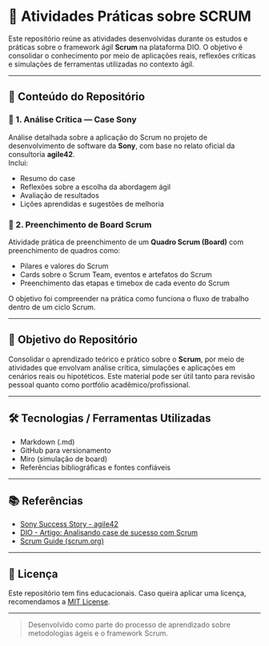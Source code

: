 # 📁 Atividades Práticas sobre SCRUM

Este repositório reúne as atividades desenvolvidas durante os estudos e práticas sobre o framework ágil **Scrum** na plataforma DIO. O objetivo é consolidar o conhecimento por meio de aplicações reais, reflexões críticas e simulações de ferramentas utilizadas no contexto ágil.

---

## 📌 Conteúdo do Repositório

### 📄 1. Análise Crítica — Case Sony
Análise detalhada sobre a aplicação do Scrum no projeto de desenvolvimento de software da **Sony**, com base no relato oficial da consultoria **agile42**.  
Inclui:
- Resumo do case
- Reflexões sobre a escolha da abordagem ágil
- Avaliação de resultados
- Lições aprendidas e sugestões de melhoria

### 🧩 2. Preenchimento de Board Scrum
Atividade prática de preenchimento de um **Quadro Scrum (Board)** com preenchimento de quadros como:
- Pilares e valores do Scrum
- Cards sobre o Scrum Team, eventos e artefatos do Scrum
- Preenchimento das etapas e timebox de cada evento do Scrum

O objetivo foi compreender na prática como funciona o fluxo de trabalho dentro de um ciclo Scrum.

---

## 🎯 Objetivo do Repositório

Consolidar o aprendizado teórico e prático sobre o **Scrum**, por meio de atividades que envolvam análise crítica, simulações e aplicações em cenários reais ou hipotéticos. Este material pode ser útil tanto para revisão pessoal quanto como portfólio acadêmico/profissional.

---

## 🛠️ Tecnologias / Ferramentas Utilizadas

- Markdown (.md)
- GitHub para versionamento
- Miro (simulação de board)
- Referências bibliográficas e fontes confiáveis

---

## 📚 Referências

- [Sony Success Story - agile42](https://www.agile42.com/en/success-stories/success-story-sony)
- [DIO - Artigo: Analisando case de sucesso com Scrum](https://www.dio.me/articles/analisando-case-de-sucesso-framework-scrum)
- [Scrum Guide (scrum.org)](https://scrumguides.org/)

---

## 📄 Licença

Este repositório tem fins educacionais. Caso queira aplicar uma licença, recomendamos a [MIT License](LICENSE).

---

> Desenvolvido como parte do processo de aprendizado sobre metodologias ágeis e o framework Scrum.
